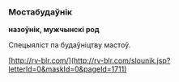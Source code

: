 ### Мостабудаўнік
**назоўнік, мужчынскі род**

Спецыяліст па будаўніцтву мастоў.

<a rel="author">[http://rv-blr.com/](http://rv-blr.com/slounik.jsp?letterId=0&maskId=0&pageId=1711)</a>
